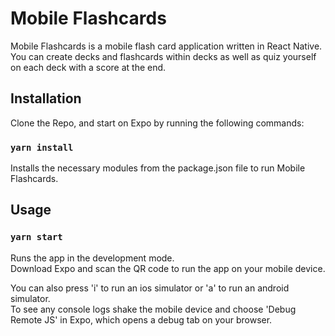 # Mobile Flashcards

Mobile Flashcards is a mobile flash card application written in React Native.<br>
You can create decks and flashcards within decks as well as quiz yourself on each deck with a score at the end.<br>

## Installation

Clone the Repo, and start on Expo by running the following commands:<br>

### `yarn install`

Installs the necessary modules from the package.json file to run Mobile Flashcards.

## Usage

### `yarn start`

Runs the app in the development mode.<br>
Download Expo and scan the QR code to run the app on your mobile device.

You can also press 'i' to run an ios simulator or 'a' to run an android simulator.<br>
To see any console logs shake the mobile device and choose 'Debug Remote JS' in Expo, which opens a debug tab on your browser.
